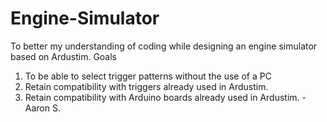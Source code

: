 # Engine-Simulator

To better my understanding of coding while designing an engine simulator based on Ardustim.
  Goals
  1. To be able to select trigger patterns without the use of a PC
  2. Retain compatibility with triggers already used in Ardustim.
  3. Retain compatibility with Arduino boards already used in Ardustim.
  -Aaron S.